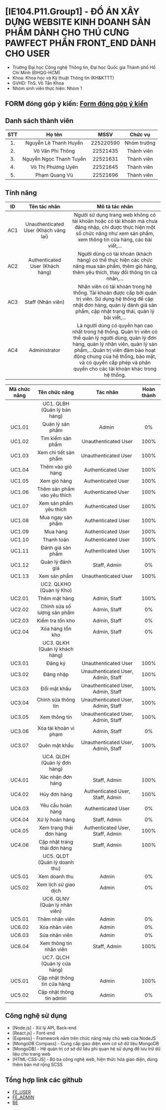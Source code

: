# [IE104.P11.Group1] - ĐỒ ÁN XÂY DỰNG WEBSITE KINH DOANH SẢN PHẨM DÀNH CHO THÚ CƯNG PAWFECT PHẦN FRONT_END DÀNH CHO USER

* Trường Đại học Công nghệ Thông tin, Đại học Quốc gia Thành phố Hồ Chí Minh (ĐHQG-HCM)
* Khoa: Khoa học và Kỹ thuật Thông tin (KH&KTTT)
* GVHD: ThS. Võ Tấn Khoa
* Nhóm sinh viên thực hiện: Nhóm 1

## FORM đóng góp ý kiến: [Form đóng góp ý kiến](https://forms.gle/VU4rxi5Z8cxpAJTA8)

## Danh sách thành viên
|STT | Họ tên | MSSV|Chức vụ|
|:---:|:-------------:|:-----:|:-----:|
|1. 	| Nguyễn Lê Thanh Huyền | 225220590| Nhóm trưởng |
|2. 	| Võ Văn Phi Thông		| 22521435 | Thành viên |
|3. 	| Nguyễn Ngọc Thanh Tuyền		|	22521631 | Thành viên |
|4.  | Võ Thị Phương Uyên | 22521645 | Thành viên |
|5. 	| Phạm Quang Vũ | 22521696 | Thành viên |

## Tính năng
|ID	|Tên tác nhân |	Mô tả tác nhân|
|:---:|:-------------:|:-----:|
|AC1	|Unauthenticated User (Khách vãng lai) |	Người sử dụng trang web không có tài khoản hoặc có tài khoản mà chưa đăng nhập, chỉ được thực hiện một số chức năng như xem sản phẩm, xem thông tin cửa hàng, các bài viết,...|
|AC2	|Authenticated User (Khách hàng) |	Người dùng có tài khoản (khách hàng) có thể thực hiện các chức năng mua sản phẩm, thêm giỏ hàng, thêm yêu thích, thay đổi thông tin cá nhân,...|
|AC3 |Staff (Nhân viên) | Nhân viên có tài khoản trong hệ thống. Tài khoản được cấp bởi quản trị viên. Sử dụng hệ thống để cập nhật đơn hàng, quản lý đánh giá sản phẩm, cập nhật trạng thái, quản lý bài viết,...|
|AC4 |Administrator | Là người dùng có quyền hạn cao nhất trong hệ thống. Quản trị viên có thể quản lý người dùng, quản lý đơn hàng, quản lý nhân viên, quản lý sản phẩm,…Quản trị viên đảm bảo hoạt động chung của hệ thống, bảo mật, và có quyền cấp phép và phân quyền cho các tài khoản khác trong hệ thống.|

|Mã chức năng	|	Tên chức năng	|	Tác nhân	| Hoàn thành |
|:---:|:-------------:|:-----:|:-----:|
||	UC1. QLBH	(Quản lý bán hàng)					||
|	UC1.01	|	Quản lý sản phẩm	|	Admin 	| 0%|
|	UC1.02	|	Tìm kiếm sản phẩm 	|	Unauthenticated User	| 100%|
|	UC1.03	|	Xem chi tiết sản phẩm	|	Unauthenticated User 	| 100%|
|	UC1.04	|	Thêm vào giỏ hàng	|	Authenticated User 	| 100%|
|	UC1.05	|	Xem giỏ hàng	|	Authenticated User 	| 100%|
|	UC1.06	|	Thêm sản phẩm vào yêu thích	|	Authenticated User 	| 100%|
|	UC1.07	|	Xem sản phẩm yêu thích	|	Authenticated User	| 100%|
|	UC1.08	|	Mua ngay sản phẩm	|	Authenticated User	| 100%|
|	UC1.09	|	Mua hàng	|	Authenticated User	| 100%|
|	UC1.10	|	Thanh toán	|	Authenticated User	| 100%|
|	UC1.11	|	Đánh giá sản phẩm	|	Authenticated User	| 100%|
|	UC1.12	|	Quản lý đánh giá	|	Staff, Admin	| 0%|
|	UC1.13	|	Xem sản phẩm	|	Unauthenticated User	| 100%|
||	UC2. QLKHO	 (Quản lý Kho)					||
  |	UC2.01	|	Thêm mặt hàng	|	Admin, Staff	| 100%|
|	UC2.02	| Chỉnh sửa số lượng sản phẩm	|	Admin, Staff	| 0%|
|	UC2.03	|	Kiểm tra tồn kho	|	Admin, Staff	| 0%|
|	UC2.04	|	Xóa hàng tồn kho	|	Admin, Staff	| 0%|
||	UC3. QLKH (Quản lý khách hàng)					||
|	UC3.01	|	Đăng ký	|	Unauthenticated User	| 100%|
|	UC3.02	|	Đăng nhập	|	Unauthenticated User, Admin, Staff	| 100%|
|	UC3.03	|	Đổi mật khẩu	|	Unauthenticated User, Admin, Staff	| 100%|
|	UC3.04	|	Chỉnh sửa thông tin	|	Unauthenticated User, Admin, Staff	| 100%|
|	UC3.05	|	Xem thông tin	|	Unauthenticated User, Admin, Staff	| 100%|
|	UC3.06	|	Xóa tài khoản vi phạm	|	Admin, Staff	| 0%|
|	UC3.07	|	Quên mật khẩu	|	Unauthenticated User, Admin, Staff	| 100%|
||	UC4. QLDH (Quản lý đơn hàng)||
|	UC4.01	| Xác nhận đơn hàng	|	Staff, Admin	| 100%|
|	UC4.02	| Hủy đơn hàng	|	Authenticated User, Staff, Admin	| 100%|
|	UC4.03	|	Yêu cầu hoàn hàng	| Authenticated User | 0%|
|	UC4.04	| Xử lý hoàn hàng	|	Staff, Admin	| 0%|
|	UC4.05	|	Xem trạng thái đơn hàng	|	Authenticated User, Staff, Admin	| 100%|
|	UC4.06	|	Cập nhật tráng thái đơn hàng	|	Staff, Admin	| 100%|
||	UC5. QLDT (Quản lý doanh thu)||
|	UC5.01	|	Xem doanh thu	|	Admin	| 0%|
|	UC5.02	|	Xem lịch sử giao dịch |	Admin	| 0%|
||	UC6. QLNV (Quản lý nhân viên)||
|	UC5.01	|	Thêm nhân viên	|	Admin	| 0%|
|	UC6.02	|	Xóa nhân viên |	Admin	| 0%|
|	UC6.03	|	Sửa nhân viên	|	Admin	| 0%|
|	UC6.04	|	Xem thông tin nhân viên |	Staff, Admin	| 100%|
||	UC7. QLCH (Quản lý cửa hàng)||
|	UC5.01	|	Cập nhật thông tin cửa hàng	|	Admin	| 100%|
|	UC5.02	|	Cập nhật thông tin admin |	Admin	| 0%|

## Công nghệ sử dụng
* [Node.js] - Xử lý API, Back-end
* [React.js] - Font-end
* [Express] - Framework nằm trên chức năng máy chủ web của NodeJS
* [MongoDB Compass] - Cung cấp giao diện xem cơ sở dữ liệu MongoDB
* [MongoDB] - Hệ quản trị cơ sở dữ liệu phi quan hệ sử dụng để lưu trữ dữ liệu cho trang web
* [HTML-CSS-JS] - Bộ ba công nghệ web, hiện thức hóa giao diện, dùng thêm bản mở rộng SCSS

  
## Tổng hợp link các github
* [FE_USER](https://github.com/ptvmarch26/setup_react)
* [FE_ADMIN](https://github.com/ThanhTuynn/IE104_FE_Admin)
* [BE](https://github.com/FirstOne2308/Backend_ThuCung)
